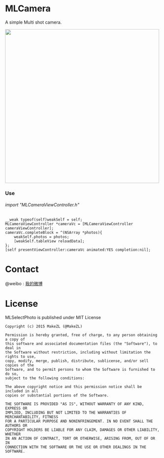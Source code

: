# MLCamera
A simple Multi shot camera.

<img src="https://github.com/MakeZL/MLCamera/blob/master/screenshot.png" height="500" />

### Use 
###### import "MLCameraViewController.h"
    __weak typeof(self)weakSelf = self;
    MLCameraViewController *cameraVc = [MLCameraViewController cameraViewController];
    cameraVc.completeBlock = ^(NSArray *photos){
        weakSelf.photos = photos;
        [weakSelf.tableView reloadData];
    };
    [self presentViewController:cameraVc animated:YES completion:nil];

# Contact
@weibo : [我的微博](http://weibo.com/makezl/)

# License

MLSelectPhoto is published under MIT License

    Copyright (c) 2015 MakeZL (@MakeZL)
    
    Permission is hereby granted, free of charge, to any person obtaining a copy of
    this software and associated documentation files (the "Software"), to deal in
    the Software without restriction, including without limitation the rights to use,
    copy, modify, merge, publish, distribute, sublicense, and/or sell copies of the
    Software, and to permit persons to whom the Software is furnished to do so,
    subject to the following conditions:
    
    The above copyright notice and this permission notice shall be included in all
    copies or substantial portions of the Software.
    
    THE SOFTWARE IS PROVIDED "AS IS", WITHOUT WARRANTY OF ANY KIND, EXPRESS OR
    IMPLIED, INCLUDING BUT NOT LIMITED TO THE WARRANTIES OF MERCHANTABILITY, FITNESS
    FOR A PARTICULAR PURPOSE AND NONINFRINGEMENT. IN NO EVENT SHALL THE AUTHORS OR
    COPYRIGHT HOLDERS BE LIABLE FOR ANY CLAIM, DAMAGES OR OTHER LIABILITY, WHETHER
    IN AN ACTION OF CONTRACT, TORT OR OTHERWISE, ARISING FROM, OUT OF OR IN
    CONNECTION WITH THE SOFTWARE OR THE USE OR OTHER DEALINGS IN THE SOFTWARE.